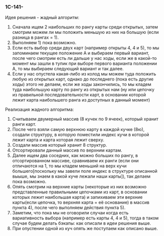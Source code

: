 ### 1C-141-

Идея решения - жадный алгоритм:

1) Сначала ищем 2 наибольших по рангу карты среди открытых, затем смотрим можем ли мы положить меньшую из них на большую (если разница в рангах = 1).
2) Выполняем 1) пока возможно.
3) Если есть выбор среди двух карт (например открыты 4, 4 и 5), то мы запоминаем текущее положение А и выбираем первый вариант, после чего смотрим есть ли дальше у нас ходы, если же в какой-то момент мы зашли в тупик при выборе первого варианта положении А, то мы выбираем следующий вариант и так далее.
4) Если у нас опустела какая-либо из колод мы можем туда положить любую из открытых карт, однако до последнего (пока есть другие ходы) этого не делаем, если же ходы закончились, то мы кладем туда наибольшую карту по рангу из открытых нам (ну или цепочку из правильной последовательности карт, в основании которой лежит карта наибольшего ранга из доступных в данный момент) 

Реализация жадного алгоритма:

1) Считываем двумерный массив (8 кучек по 9 ячеек), который хранит ранги карт.
2) После чего взяли самую верхнюю карту в каждой кучке (8ю), создали структуру, в которую поместили индекс кучи в которой лежит карта и карта которая лежит сверху.
3) Создали массив который хранит 8 структур.
4) Отсортировали данный массив по верхним картам.
5) Далее ищем два соседних, как можно больших по рангу, в отсортированном массиве, сравниваем их ранги (если они отличаются на 1, то мы кладем меньший на верх кучи большего[поскольку мы завели поле индекс в структуре описанной выыше, мы знаем в какой куче лежали наши карты]), так делаем пока возможно. 
6) Опять смотрим на верхние карты (некоторые из них возможно представленные правильными цепочками из карт, в основании которых лежит наибольшая карта) и запихиваем эти верхние карты(если цепочка, то верхняя карта = её основание) в массив пункта 4), после чего выполняем действия пункта 5).
7) Заметим, что пока мы не оговорили случаи когда есть вариативность выбора (например есть карты 4, 4 и 5), тогда в таком случае будем делать бэкапы: как описали в идеи решения выше.
8) При опустении одной из куч опять же поступаем как описано выше.
